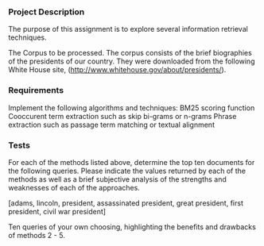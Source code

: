 
### Project Description ###

The purpose of this assignment is to explore several information retrieval techniques.

The Corpus to be processed. The corpus consists of the brief biographies of the presidents of our country. They were downloaded from the following White House site, (http://www.whitehouse.gov/about/presidents/).

### Requirements ###

Implement the following algorithms and techniques:
BM25 scoring function
Cooccurent term extraction such as skip bi-grams or n-grams
Phrase extraction such as passage term matching or textual alignment

### Tests ###

For each of the methods listed above, determine the top ten documents for the following queries. Please indicate the values returned by each of the methods as well as a brief subjective analysis of the strengths and weaknesses of each of the approaches.

[adams,
lincoln,
president,
assassinated president,
great president,
first president,
civil war president]

Ten queries of your own choosing, highlighting the benefits and drawbacks of methods 2 - 5.
